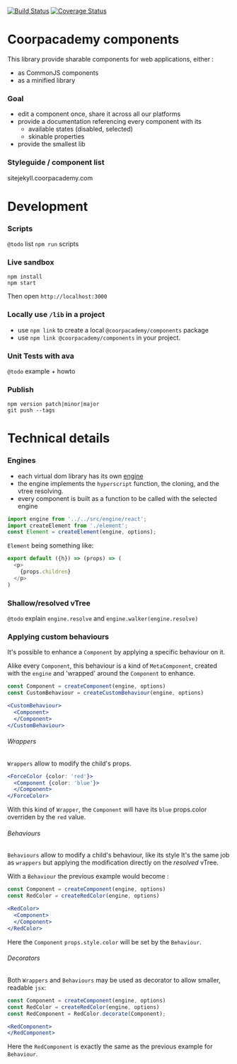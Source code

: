 [![Build Status](https://travis-ci.com/CoorpAcademy/components.svg?token=tpTZr2AKsFCqAwZ7nAEf&branch=master)](https://travis-ci.com/CoorpAcademy/components)
[![Coverage Status](https://coveralls.io/repos/github/CoorpAcademy/components/badge.svg?branch=master&t=15or4z)](https://coveralls.io/github/CoorpAcademy/components?branch=master)

# Coorpacademy components

This library provide sharable components for web applications, either :
- as CommonJS components
- as a minified library

### Goal

- edit a component once, share it across all our platforms
- provide a documentation referencing every component with its
  - available states (disabled, selected)
  - skinable properties
- provide the smallest lib

### Styleguide / component list

sitejekyll.coorpacademy.com

# Development

### Scripts
`@todo` list `npm run` scripts

### Live sandbox

```
npm install
npm start
```

Then open `http://localhost:3000`

### Locally use `/lib` in a project
- use `npm link` to create a local `@coorpacademy/components` package
- use `npm link @coorpacademy/components` in your project.

### Unit Tests with ava
`@todo` example + howto

### Publish
```
npm version patch|minor|major
git push --tags
```

# Technical details

### Engines

- each virtual dom library has its own [engine](./src/engine)
- the engine implements the `hyperscript` function, the cloning, and the vtree resolving.
- every component is built as a function to be called with the selected engine

```js
import engine from '../../src/engine/react';
import createElement from './element';
const Element = createElement(engine, options);
```

`Element` being something like:
```js
export default ({h}) => (props) => (
  <p>
    {props.children}
  </p>
)
```

### Shallow/resolved vTree
`@todo` explain `engine.resolve` and `engine.walker(engine.resolve)`

### Applying custom behaviours

It's possible to enhance a `Component` by applying a specific behaviour on it.

Alike every `Component`, this behaviour is a kind of `MetaComponent`, created with the `engine` and 'wrapped' around the `Component` to enhance.

```js
const Component = createComponent(engine, options)
const CustomBehaviour = createCustomBehaviour(engine, options)
```
```jsx
<CustomBehaviour>
  <Component>
  </Component>
</CustomBehaviour>
```

###### Wrappers

`Wrappers` allow to modify the child's props.

```jsx
<ForceColor {color: 'red'}>
  <Component {color: 'blue'}>
  </Component>
</ForceColor>
```

With this kind of `Wrapper`, the `Component` will have its `blue` props.color overriden by the `red` value.

###### Behaviours

`Behaviours` allow to modify a child's behaviour, like its style
It's the same job as `wrappers` but applying the modification directly on the *resolved* vTree.

With a `Behaviour` the previous example would become :

```js
const Component = createComponent(engine, options)
const RedColor = createRedColor(engine, options)
```
```jsx
<RedColor>
  <Component>
  </Component>
</RedColor>
```

Here the `Component` `props.style.color` will be set by the `Behaviour`.

###### Decorators

Both `Wrappers` and `Behaviours` may be used as decorator to allow smaller, readable `jsx`:

```js
const Component = createComponent(engine, options)
const RedColor = createRedColor(engine, options)
const RedComponent = RedColor.decorate(Component);
```
```jsx
<RedComponent>
</RedComponent>
```

Here the `RedComponent` is exactly the same as the previous example for `Behaviour`.
